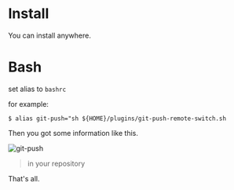 # Install

You can install anywhere.

# Bash

set alias to `bashrc`

for example:

	$ alias git-push="sh ${HOME}/plugins/git-push-remote-switch.sh

Then you got some information like this.

![git-push](https://lh3.googleusercontent.com/RnyzdixRSDNYPi19degD4HegA19EsT_moqJ8ilk289PtBeWuNtQSuzKOoXL6BnQeH51feeUKIVb19b85UNIGFISboy1FpW6TYunhLO5SuA9vD4KmfJk3VOem9VkqNZNQbhk3FMX6srByIlx2hMNSje2SE_Y4AOMYMarWoCdZ5cZZg2bZU9CXfkV0fb5XkvfTpk9dNdk3EFJhW1W-WjRm6IPNhh4r7I2ojjrHcrvLicrfdfyWgln9cAeApAoJVTfFyIUMedSUqm5gaG1DG4WRlbuMWhhZhw-VQlrj08a1aKJticdyCq-FlJHJJKhQkNtsBS9K4ZeENc_wIFA-42G_9UC82vPZrHBrFbJDm6ifMLKzDhh99fLgDEiY2tu30WXnuPNgNVSWId_3_hmq6chFEYKWkKc7duldGrimcd59cBLFqOOgzYT9FgS5DTbXnf7pid-P6LPsvTuxNMNm9GZ43m3ZdFBimgP-O8UwydOe1oSUcDGG_zc6nG6BtB09_FWGVH87oMQ55mklSRFzEXdGH_qicvs6zC9sz-epdSMF5rinLmZKjmwaV4fU19wdwhycrqu6=w1342-h268-no)

> in your repository

That's all.